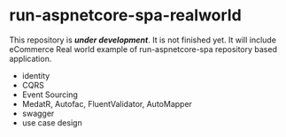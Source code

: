# run-aspnetcore-spa-realworld
This repository is ***under development***. It is not finished yet. It will include eCommerce Real world example of run-aspnetcore-spa repository based application.

* identity
* CQRS
* Event Sourcing
* MedatR, Autofac, FluentValidator, AutoMapper
* swagger
* use case design
